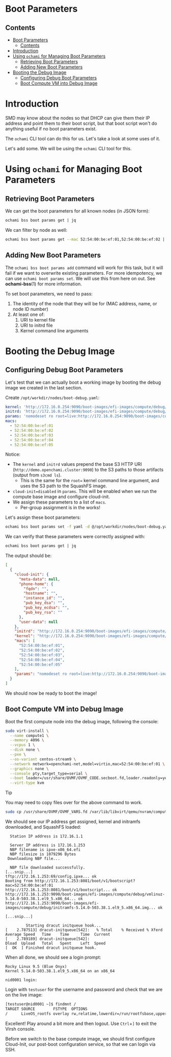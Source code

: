 # Boot Parameters

## Contents

- [Boot Parameters](#boot-parameters)
  - [Contents](#contents)
- [Introduction](#introduction)
- [Using `ochami` for Managing Boot Parameters](#using-ochami-for-managing-boot-parameters)
  - [Retrieving Boot Parameters](#retrieving-boot-parameters)
  - [Adding New Boot Parameters](#adding-new-boot-parameters)
- [Booting the Debug Image](#booting-the-debug-image)
  - [Configuring Debug Boot Parameters](#configuring-debug-boot-parameters)
  - [Boot Compute VM into Debug Image](#boot-compute-vm-into-debug-image)

# Introduction

SMD may know about the nodes so that DHCP can give them their IP address and point them to their boot script, but that boot script won't do anything useful if no boot parameters exist.

The `ochami` CLI tool can do this for us. Let's take a look at some uses of it.

Let's add some. We will be using the `ochami` CLI tool for this.

# Using `ochami` for Managing Boot Parameters

## Retrieving Boot Parameters

We can get the boot parameters for all known nodes (in JSON form):

```bash
ochami bss boot params get | jq
```

We can filter by node as well:

```bash
ochami bss boot params get --mac 52:54:00:be:ef:01,52:54:00:be:ef:02 | jq
```

## Adding New Boot Parameters

The `ochami bss boot params add` command will work for this task, but it will fail if we want to overwrite existing parameters. For more idempotency, we can use `ochami boot params set`. We will use this from here on out. See **ochami-bss**(1) for more information.

To set boot parameters, we need to pass:

1. The identity of the node that they will be for (MAC address, name, or node ID number)
1. At least one of:
   1. URI to kernel file
   2. URI to initrd file
   3. Kernel command line arguments

# Booting the Debug Image

## Configuring Debug Boot Parameters

Let's test that we can actually boot a working image by booting the debug image we created in the last section.

Create `/opt/workdir/nodes/boot-debug.yaml`:

```yaml
kernel: 'http://172.16.0.254:9090/boot-images/efi-images/compute/debug/vmlinuz-5.14.0-503.38.1.el9_5.x86_64'
initrd: 'http://172.16.0.254:9090/boot-images/efi-images/compute/debug/initramfs-5.14.0-503.38.1.el9_5.x86_64.img'
params: 'nomodeset ro root=live:http://172.16.0.254:9090/boot-images/compute/debug/rocky9.5-compute-debug-9.5 ip=dhcp overlayroot=tmpfs overlayroot_cfgdisk=disabled apparmor=0 selinux=0 console=tty0 console=ttyS0,115200 ip6=off cloud-init=disabled'
macs:
  - 52:54:00:be:ef:01
  - 52:54:00:be:ef:02
  - 52:54:00:be:ef:03
  - 52:54:00:be:ef:04
  - 52:54:00:be:ef:05
```

Notice:

- The `kernel` and `initrd` values prepend the base S3 HTTP URI (`http://demo.openchami.cluster:9090`) to the S3 paths to those artifacts (output from `s3cmd ls`).
  - This is the same for the `root=` kernel command line argument, and uses the S3 path to the SquashFS image.
- `cloud-init=disabled` in `params`. This will be enabled when we run the compute base image and configure cloud-init.
- We assign these parameters to a list of `macs`.
  - Per-group assignment is in the works!

Let's assign these boot parameters:

```bash
ochami bss boot params set -f yaml -d @/opt/workdir/nodes/boot-debug.yaml
```

We can verify that these parameters were correctly assigned with:

```bash
ochami bss boot params get | jq
```

The output should be:

```json
[
  {
    "cloud-init": {
      "meta-data": null,
      "phone-home": {
        "fqdn": "",
        "hostname": "",
        "instance_id": "",
        "pub_key_dsa": "",
        "pub_key_ecdsa": "",
        "pub_key_rsa": ""
      },
      "user-data": null
    },
    "initrd": "http://172.16.0.254:9090/boot-images/efi-images/compute/debug/initramfs-5.14.0-503.38.1.el9_5.x86_64.img",
    "kernel": "http://172.16.0.254:9090/boot-images/efi-images/compute/debug/vmlinuz-5.14.0-503.38.1.el9_5.x86_64",
    "macs": [
      "52:54:00:be:ef:01",
      "52:54:00:be:ef:02",
      "52:54:00:be:ef:03",
      "52:54:00:be:ef:04",
      "52:54:00:be:ef:05"
    ],
    "params": "nomodeset ro root=live:http://172.16.0.254:9090/boot-images/compute/debug/rocky9.5-compute-debug-9.5 ip=dhcp overlayroot=tmpfs overlayroot_cfgdisk=disabled apparmor=0 selinux=0 console=tty0 console=ttyS0,115200 ip6=off cloud-init=disabled"
  }
]
```

We should now be ready to boot the image!

## Boot Compute VM into Debug Image

Boot the first compute node into the debug image, following the console:

```bash
sudo virt-install \
  --name compute1 \
  --memory 4096 \
  --vcpus 1 \
  --disk none \
  --pxe \
  --os-variant centos-stream9 \
  --network network=openchami-net,model=virtio,mac=52:54:00:be:ef:01 \
  --graphics none \
  --console pty,target_type=serial \
  --boot loader=/usr/share/OVMF/OVMF_CODE.secboot.fd,loader.readonly=yes,loader.type=pflash,nvram.template=/var/lib/libvirt/qemu/nvram/compute.fd,loader_secure=no \
  --virt-type kvm
```

> [!TIP]
> You may need to copy files over for the above command to work.
> 
> ```bash
> sudo cp /usr/share/OVMF/OVMF_VARS.fd /var/lib/libvirt/qemu/nvram/compute.fd
> ```

We should see our IP address get assigned, kernel and initramfs downloaded, and SquashFS loaded:

```
  Station IP address is 172.16.1.1

  Server IP address is 172.16.1.253
  NBP filename is ipxe-x86_64.efi
  NBP filesize is 1079296 Bytes
 Downloading NBP file...

  NBP file downloaded successfully.
[...snip...]
tftp://172.16.1.253:69/config.ipxe... ok
Booting from http://172.16.1.253:8081/boot/v1/bootscript?mac=52:54:00:be:ef:01
http://172.16.1.253:8081/boot/v1/bootscript... ok
http://172.16.1.253:9090/boot-images/efi-images/compute/debug/vmlinuz-5.14.0-503.38.1.el9_5.x86_64... ok
http://172.16.1.253:9090/boot-images/efi-images/compute/debug/initramfs-5.14.0-503.38.1.el9_5.x86_64.img... ok

[...snip...]

         Starting dracut initqueue hook...
[    2.787513] dracut-initqueue[542]:   % Total    % Received % Xferd  Average Speed   Time    Time     Time  Current
[    2.789189] dracut-initqueue[542]:                                  Dload  Upload   Total   Spent    Left  Speed
[  OK  ] Finished dracut initqueue hook.
```

When all done, we should see a login prompt:

```
Rocky Linux 9.5 (Blue Onyx)
Kernel 5.14.0-503.38.1.el9_5.x86_64 on an x86_64

nid0001 login:
```

Login with `testuser` for the username and password and check that we are on the live image:

```bash
[testuser@nid0001 ~]$ findmnt /
TARGET SOURCE        FSTYPE  OPTIONS
/      LiveOS_rootfs overlay rw,relatime,lowerdir=/run/rootfsbase,upperdir=/run/
```

Excellent! Play around a bit more and then logout. Use `Ctrl`+`]` to exit the Virsh console.

Before we switch to the base compute image, we should first configure Cloud-Init, our post-boot configuration service, so that we can login via SSH.